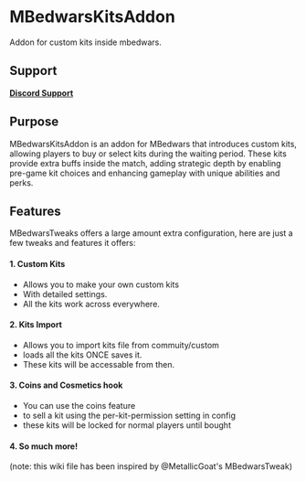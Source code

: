 
# MBedwarsKitsAddon
Addon for custom kits inside mbedwars.

## Support
[**Discord Support**](https://discord.gg/HkjqkcHw7y)

## Purpose
MBedwarsKitsAddon is an addon for MBedwars that introduces custom kits, allowing players to buy or select kits during the waiting period. These kits provide extra buffs inside the match, adding strategic depth by enabling pre-game kit choices and enhancing gameplay with unique abilities and perks.


## Features

MBedwarsTweaks offers a large amount extra configuration, here are just a few tweaks and features it offers:
#### 1. Custom Kits
- Allows you to make your own custom kits
- With detailed settings.
- All the kits work across everywhere.

#### 2. Kits Import
- Allows you to import kits file from commuity/custom
- loads all the kits ONCE saves it.
- These kits will be accessable from then.

#### 3. Coins and Cosmetics hook
- You can use the coins feature
- to sell a kit using the per-kit-permission setting in config
- these kits will be locked for normal players until bought

#### 4. So much more!




(note: this wiki file has been inspired by @MetallicGoat's MBedwarsTweak)
